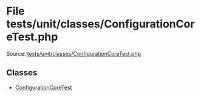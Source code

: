 File tests/unit/classes/ConfigurationCoreTest.php
=========

Source: [tests/unit/classes/ConfigurationCoreTest.php](https://github.com/PrestaShop/PrestaShop/blob/1.6.0.8/tests/unit/classes/ConfigurationCoreTest.php)


Classes
-------

* [ConfigurationCoreTest](class.ConfigurationCoreTest.md)

